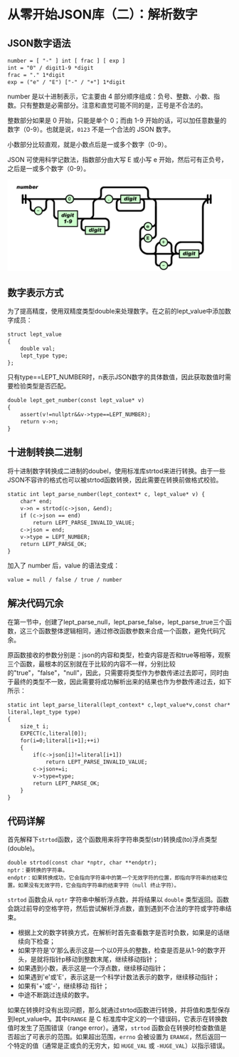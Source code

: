# 从零开始JSON库（二）：解析数字
## JSON数字语法

```
number = [ "-" ] int [ frac ] [ exp ]
int = "0" / digit1-9 *digit
frac = "." 1*digit
exp = ("e" / "E") ["-" / "+"] 1*digit
```

number 是以十进制表示，它主要由 4 部分顺序组成：负号、整数、小数、指数。只有整数是必需部分。注意和直觉可能不同的是，正号是不合法的。

整数部分如果是 0 开始，只能是单个 0；而由 1-9 开始的话，可以加任意数量的数字（0-9）。也就是说，`0123` 不是一个合法的 JSON 数字。

小数部分比较直观，就是小数点后是一或多个数字（0-9）。

JSON 可使用科学记数法，指数部分由大写 E 或小写 e 开始，然后可有正负号，之后是一或多个数字（0-9）。

![](https://github.com/sfssa/cpp-library/blob/master/MyJson/static/number.png)

## 数字表示方式

为了提高精度，使用双精度类型double来处理数字。在之前的lept_value中添加数字成员：

```
struct lept_value
{
	double val;
	lept_type type;
};
```

只有type==LEPT_NUMBER时，n表示JSON数字的具体数值，因此获取数值时需要检验类型是否匹配。

```
double lept_get_number(const lept_value* v)
{
	assert(v!=nullptr&&v->type==LEPT_NUMBER);
	return v->n;
}
```

## 十进制转换二进制

将十进制数字转换成二进制的doubel，使用标准库strtod来进行转换。由于一些JSON不容许的格式也可以被strtod函数转换，因此需要在转换前做格式校验。

```
static int lept_parse_number(lept_context* c, lept_value* v) {
    char* end;
    v->n = strtod(c->json, &end);
    if (c->json == end)
        return LEPT_PARSE_INVALID_VALUE;
    c->json = end;
    v->type = LEPT_NUMBER;
    return LEPT_PARSE_OK;
}
```

加入了 number 后，value 的语法变成：

```
value = null / false / true / number
```

## 解决代码冗余

在第一节中，创建了lept_parse_null，lept_parse_false，lept_parse_true三个函数，这三个函数整体逻辑相同，通过修改函数参数来合成一个函数，避免代码冗余。

原函数接收的参数分别是：json的内容和类型，检查内容是否和true等相等，观察三个函数，最根本的区别就在于比较的内容不一样，分别比较的"true"，"false"，"null"，因此，只需要将类型作为参数传递过去即可，同时由于最终的类型不一致，因此需要将成功解析出来的结果也作为参数传递过去，如下所示：

```
static int lept_parse_literal(lept_context* c,lept_value*v,const char* literal,lept_type type)
{
    size_t i;
    EXPECT(c,literal[0]);
    for(i=0;literal[i+1];++i)
    {
        if(c->json[i]!=literal[i+1])
            return LEPT_PARSE_INVALID_VALUE;
        c->json+=i;
        v->type=type;
        return LEPT_PARSE_OK;
    }
}
```

## 代码详解

首先解释下`strtod`函数，这个函数用来将字符串类型(str)转换成(to)浮点类型(double)。

```
double strtod(const char *nptr, char **endptr);
nptr：要转换的字符串。
endptr：如果转换成功，它会指向字符串中的第一个无效字符的位置，即指向字符串的结束位置。如果没有无效字符，它会指向字符串的结束字符（null 终止字符）。
```

`strtod` 函数会从 `nptr` 字符串中解析浮点数，并将结果以 `double` 类型返回。函数会跳过前导的空格字符，然后尝试解析浮点数，直到遇到不合法的字符或字符串结束。

- 根据上文的数字转换方式，在解析时首先查看数字是否时负数，如果是的话继续向下检查；
- 如果字符是'0'那么表示这是一个以0开头的整数，检查是否是从1-9的数字开头，是就将指针p移动到整数末尾，继续移动指针；
- 如果遇到小数，表示这是一个浮点数，继续移动指针；
- 如果遇到'e'或'E'，表示这是一个科学计数法表示的数字，继续移动指针；
- 如果有'+'或'-'，继续移动 指针；
- 中途不断跳过连续的数字。

如果在转换时没有出现问题，那么就通过strtod函数进行转换，并将值和类型保存到lept_value中。其中`ERANGE` 是 C 标准库中定义的一个错误码，它表示在转换数值时发生了范围错误（range error）。通常，`strtod` 函数会在转换时检查数值是否超出了可表示的范围。如果超出范围，`errno` 会被设置为 `ERANGE`，然后返回一个特定的值（通常是正或负的无穷大，如 `HUGE_VAL` 或 `-HUGE_VAL`）以指示错误。
